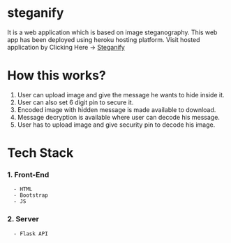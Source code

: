 # steganify

It is a web application which is based on image steganography. This web app has been deployed using heroku hosting platform.
Visit hosted application by Clicking Here -> [Steganify](https://steganify.herokuapp.com/)

# How this works?

1. User can upload image and give the message he wants to hide inside it.
2. User can also set 6 digit pin to secure it.
3. Encoded image with hidden message is made available to download.
4. Message decryption is available where user can decode his message.
5. User has to upload image and give security pin to decode his image.

# Tech Stack
  ### 1. Front-End  
      - HTML
      - Bootstrap
      - JS
      
  ### 2. Server
      - Flask API
